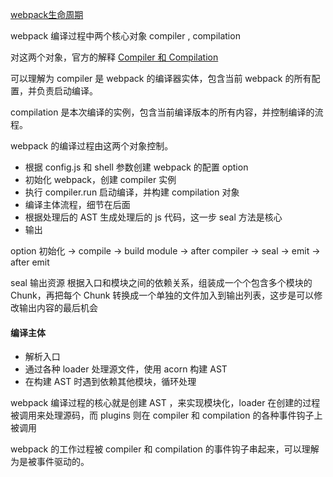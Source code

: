 <a href="https://longgererer.github.io/2020/04/10/Webpack%E7%94%9F%E5%91%BD%E5%91%A8%E6%9C%9F/#webpack-config-js-%E5%92%8C-shell-%E8%A7%A3%E6%9E%90">webpack生命周期</a>

webpack 编译过程中两个核心对象 compiler , compilation

对这两个对象，官方的解释 <a href="https://www.webpackjs.com/contribute/writing-a-plugin/">Compiler 和 Compilation</a>

可以理解为 compiler 是 webpack 的编译器实体，包含当前 webpack 的所有配置，并负责启动编译。

compilation 是本次编译的实例，包含当前编译版本的所有内容，并控制编译的流程。

webpack 的编译过程由这两个对象控制。

 - 根据 config.js 和 shell 参数创建 webpack 的配置 option
 - 初始化 webpack，创建 compiler 实例
 - 执行 compiler.run 启动编译，并构建 compilation 对象
 - 编译主体流程，细节在后面
 - 根据处理后的 AST 生成处理后的 js 代码，这一步 seal 方法是核心
 - 输出

option 初始化 -> compile -> build module -> after compiler -> seal -> emit -> after emit

seal 输出资源
根据入口和模块之间的依赖关系，组装成一个个包含多个模块的 Chunk，再把每个 Chunk 转换成一个单独的文件加入到输出列表，这步是可以修改输出内容的最后机会

#### 编译主体

 - 解析入口
 - 通过各种 loader 处理源文件，使用 acorn 构建 AST 
 - 在构建 AST 时遇到依赖其他模块，循环处理

webpack 编译过程的核心就是创建 AST ，来实现模块化，loader 在创建的过程被调用来处理源码，而 plugins 则在 compiler 和 compilation 的各种事件钩子上被调用

webpack 的工作过程被 compiler 和 compilation 的事件钩子串起来，可以理解为是被事件驱动的。
